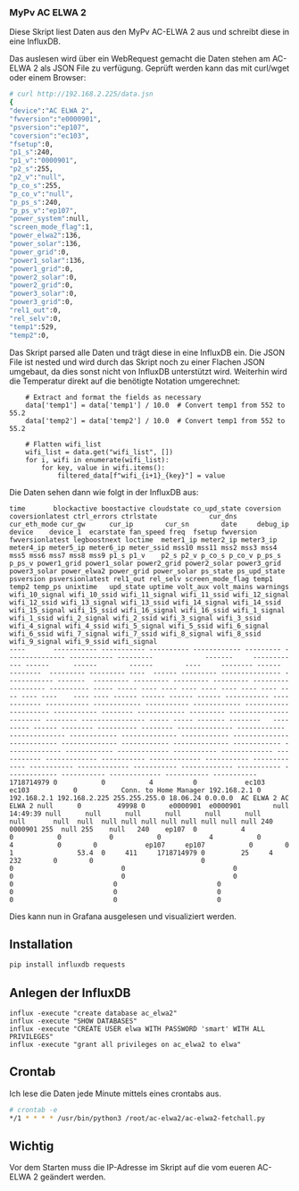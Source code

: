### MyPv AC ELWA 2

Diese Skript liest Daten aus den MyPv AC-ELWA 2 aus und schreibt diese in eine InfluxDB.

Das auslesen wird über ein WebRequest gemacht die Daten stehen am AC-ELWA 2 als JSON File zu verfügung. Geprüft werden kann das mit curl/wget oder einem Browser:

```bash
# curl http://192.168.2.225/data.jsn
{
"device":"AC ELWA 2",
"fwversion":"e0000901",
"psversion":"ep107",
"coversion":"ec103",
"fsetup":0,
"p1_s":240,
"p1_v":"0000901",
"p2_s":255,
"p2_v":"null",
"p_co_s":255,
"p_co_v":"null",
"p_ps_s":240,
"p_ps_v":"ep107",
"power_system":null,
"screen_mode_flag":1,
"power_elwa2":136,
"power_solar":136,
"power_grid":0,
"power1_solar":136,
"power1_grid":0,
"power2_solar":0,
"power2_grid":0,
"power3_solar":0,
"power3_grid":0,
"rel1_out":0,
"rel_selv":0,
"temp1":529,
"temp2":0,
```

Das Skript parsed alle Daten und trägt diese in eine InfluxDB ein. Die JSON File ist nested und wird durch das Skript noch zu einer Flachen JSON umgebaut, da dies sonst nicht von InfluxDB unterstützt wird. Weiterhin wird die Temperatur direkt auf die benötigte Notation umgerechnet:

```python3
    # Extract and format the fields as necessary
    data['temp1'] = data['temp1'] / 10.0  # Convert temp1 from 552 to 55.2
    data['temp2'] = data['temp2'] / 10.0  # Convert temp1 from 552 to 55.2

    # Flatten wifi_list
    wifi_list = data.get("wifi_list", [])
    for i, wifi in enumerate(wifi_list):
        for key, value in wifi.items():
            filtered_data[f"wifi_{i+1}_{key}"] = value
```

Die Daten sehen dann wie folgt in der InfluxDB aus:

```
time       blockactive boostactive cloudstate co_upd_state coversion coversionlatest ctrl_errors ctrlstate             cur_dns     cur_eth_mode cur_gw      cur_ip        cur_sn        date     debug_ip device    device_1  ecarstate fan_speed freq  fsetup fwversion fwversionlatest legboostnext loctime  meter1_ip meter2_ip meter3_ip meter4_ip meter5_ip meter6_ip meter_ssid mss10 mss11 mss2 mss3 mss4 mss5 mss6 mss7 mss8 mss9 p1_s p1_v    p2_s p2_v p_co_s p_co_v p_ps_s p_ps_v power1_grid power1_solar power2_grid power2_solar power3_grid power3_solar power_elwa2 power_grid power_solar ps_state ps_upd_state psversion psversionlatest rel1_out rel_selv screen_mode_flag temp1 temp2 temp_ps unixtime   upd_state uptime volt_aux volt_mains warnings wifi_10_signal wifi_10_ssid wifi_11_signal wifi_11_ssid wifi_12_signal wifi_12_ssid wifi_13_signal wifi_13_ssid wifi_14_signal wifi_14_ssid wifi_15_signal wifi_15_ssid wifi_16_signal wifi_16_ssid wifi_1_signal wifi_1_ssid wifi_2_signal wifi_2_ssid wifi_3_signal wifi_3_ssid wifi_4_signal wifi_4_ssid wifi_5_signal wifi_5_ssid wifi_6_signal wifi_6_ssid wifi_7_signal wifi_7_ssid wifi_8_signal wifi_8_ssid wifi_9_signal wifi_9_ssid wifi_signal
----       ----------- ----------- ---------- ------------ --------- --------------- ----------- ---------             -------     ------------ ------      ------        ------        ----     -------- ------    --------  --------- --------- ----  ------ --------- --------------- ------------ -------  --------- --------- --------- --------- --------- --------- ---------- ----- ----- ---- ---- ---- ---- ---- ---- ---- ---- ---- ----    ---- ---- ------ ------ ------ ------ ----------- ------------ ----------- ------------ ----------- ------------ ----------- ---------- ----------- -------- ------------ --------- --------------- -------- -------- ---------------- ----- ----- ------- --------   --------- ------ -------- ---------- -------- -------------- ------------ -------------- ------------ -------------- ------------ -------------- ------------ -------------- ------------ -------------- ------------ -------------- ------------ ------------- ----------- ------------- ----------- ------------- ----------- ------------- ----------- ------------- ----------- ------------- ----------- ------------- ----------- ------------- ----------- ------------- ----------- -----------
1718714979 0           0           4          0            ec103     ec103           0           Conn. to Home Manager 192.168.2.1 0            192.168.2.1 192.168.2.225 255.255.255.0 18.06.24 0.0.0.0  AC ELWA 2 AC ELWA 2 null      0         49998 0      e0000901  e0000901        null         14:49:39 null      null      null      null      null      null      null       null  null  null null null null null null null null 240  0000901 255  null 255    null   240    ep107  0           4            0           0            0           0            4           0          4           0        0            ep107     ep107           0        0        1                53.4  0     411     1718714979 0         25     4        232        0        0                           0                           0                           0                           0                           0                           0                           0                         0                         0                         0                         0                         0                         0                         0                         0                         0
```

Dies kann nun in Grafana ausgelesen und visualiziert werden.

## Installation

```bash
pip install influxdb requests
```

## Anlegen der InfluxDB
```
influx -execute "create database ac_elwa2"
influx -execute "SHOW DATABASES"
influx -execute "CREATE USER elwa WITH PASSWORD 'smart' WITH ALL PRIVILEGES"
influx -execute "grant all privileges on ac_elwa2 to elwa"
```

## Crontab
Ich lese die Daten jede Minute mittels eines crontabs aus.

```bash
# crontab -e
*/1 * * * * /usr/bin/python3 /root/ac-elwa2/ac-elwa2-fetchall.py
```

## Wichtig

Vor dem Starten muss die IP-Adresse im Skript auf die vom eueren AC-ELWA 2 geändert werden.








